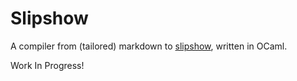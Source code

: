 # Slipshow

A compiler from (tailored) markdown to [slipshow](https://github.com/panglesd/slipshow/), written in OCaml.

Work In Progress!
